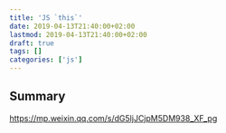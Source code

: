 ```yaml
---
title: 'JS `this`'
date: 2019-04-13T21:40:00+02:00
lastmod: 2019-04-13T21:40:00+02:00
draft: true
tags: []
categories: ['js']
---
```


## Summary

https://mp.weixin.qq.com/s/dG5ljJCjpM5DM938_XF_pg

